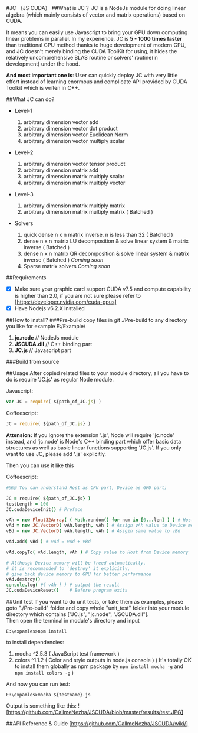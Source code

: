 #JC （JS CUDA）
##What is JC？
JC is a NodeJs module for doing linear algebra (which mainly consists of vector and matrix operations) based on CUDA.

It means you can easily use Javascript to bring your GPU down computing linear problems in parallel. In my experience, JC is **5 - 1000 times faster** than traditional CPU method thanks to huge development of modern GPU, and JC doesn't merely binding the CUDA ToolKit for using, it hides the relatively uncomprehensive BLAS routine or solvers' routine(in development) under the hood.

**And most important one is**: User can quickly deploy JC with very little effort instead of learning enormous and complicate API provided by CUDA Toolkit which is writen in C++.

##What JC can do?
 * Level-1
   1. arbitrary dimension vector add
   2. arbitrary dimension vector dot product
   3. arbitrary dimension vector Euclidean Norm
   4. arbitrary dimension vector multiply scalar
   
 * Level-2
   1. arbitrary dimension vector tensor product
   2. arbitrary dimension matrix add
   3. arbitrary dimension matrix multiply scalar
   4. arbitrary dimension matrix multiply vector
  
 * Level-3
   1. arbitrary dimension matrix multiply matrix
   2. arbitrary dimension matrix multiply matrix ( Batched )
 
 * Solvers
   1. quick dense n x n matrix inverse, n is less than 32 ( Batched )
   2. dense n x n matrix LU decomposition & solve linear system & matrix inverse ( Batched )
   3. dense n x n matrix QR decomposition & solve linear system & matrix inverse ( Batched ) *Coming soon*
   4. Sparse matrix solvers *Coming soon*

##Requirements
- [x] Make sure your graphic card support CUDA v7.5 and compute capability is higher than 2.0, if you are not sure please refer to [https://developer.nvidia.com/cuda-gpus]
- [x] Have Nodejs v6.2.X installed

##How to install?
###Pre-build
copy files in git ./Pre-build to any directory you like for example E:/Example/
 1. **jc.node**  // NodeJs module
 2. **JSCUDA.dll** // C++ binding part
 3. **JC.js** // Javascript part

###Build from source

##Usage
After copied related files to your module directory, all you have to do is require 'JC.js' as regular Node module.

Javascript:
```javascript
var JC = require( ${path_of_JC.js} )
```
Coffeescript:
```javascript
JC = require( ${path_of_JC.js} )
```
**Attension:** If you ignore the extension '.js', Node will require 'jc.node' instead, and 'jc.node' is Node's C++ binding part which offer basic data structures as well as basic linear functions supporting 'JC.js'. If you only want to use JC, please add '.js' explicitly.

Then you can use it like this

Coffeescript:
```coffeescript
#@@@ You can understand Host as CPU part, Device as GPU part)

JC = require( ${path_of_JC.js} )
testLength = 100
JC.cudaDeviceInit() # Preface

vAh = new Float32Array( ( Math.random() for num in [0...len] ) ) # Host memory
vAd = new JC.VectorD( vAh.length, vAh ) # Assign vAh value to Device memory
vBd = new JC.VectorD( vAh.length, vAh ) # Assgin same value to vBd

vAd.add( vBd ) # vAd = vAd + vBd

vAd.copyTo( vAd.length, vAh ) # Copy value to Host from Device memory

# Although Device memory will be freed automatically,
# it is recommanded to 'destroy' it explicitly,
# give back device memory to GPU for better performance
vAd.destroy()
console.log( #{ vAh } ) # output the result
JC.cudaDeviceReset()    # Before program exits

```

##Unit test
If you want to do unit tests, or take them as examples, please goto "./Pre-build" folder and copy whole "unit_test" folder into your module directory which contains ["JC.js", "jc.node", "JSCUDA.dll"].  
Then open the terminal in module's directory and input
```
E:\expamles>npm install
```
to install dependencies:
 1. mocha ^2.5.3 ( JavaScript test framework )
 2. colors ^1.1.2 ( Color and style outputs in node.js console )
 ( It's totally OK to install them globally as npm package by `npm install mocha -g` and `npm install colors -g` )

And now you can run test:
```
E:\expamles>mocha ${testname}.js
```
Output is something like this:
![https://github.com/CallmeNezha/JSCUDA/blob/master/results/test.JPG]

##API Reference & Guide
[https://github.com/CallmeNezha/JSCUDA/wiki/]
